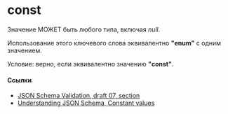 # const
Значение МОЖЕТ быть любого типа, включая *null*.

Использование этого ключевого слова эквивалентно **"enum"** с одним значением.

Условие: верно, если эквивалентно значению **"const"**.

#### Ссылки
- [JSON Schema Validation, draft 07, section ]()
- [Understanding JSON Schema, Constant values](https://json-schema.org/understanding-json-schema/reference/generic.html#constant-values)
